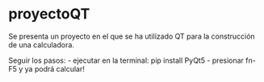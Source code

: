 # proyectoQT

Se presenta un proyecto en el que se ha utilizado QT para la construcción de una calculadora.

Seguir los pasos: - ejecutar en la terminal: pip install PyQt5
                    - presionar fn-F5 y ya podrá calcular!